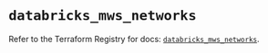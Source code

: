 # `databricks_mws_networks`

Refer to the Terraform Registry for docs: [`databricks_mws_networks`](https://registry.terraform.io/providers/databricks/databricks/1.57.0/docs/resources/mws_networks).
